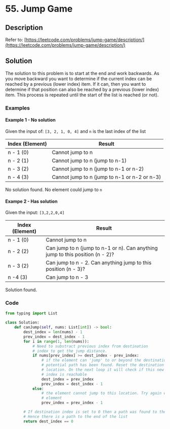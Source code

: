 # 55. Jump Game

## Description

Refer to: [https://leetcode.com/problems/jump-game/description/](https://leetcode.com/problems/jump-game/description/)



## Solution

The solution to this problem is to start at the end and work backwards. As you move backward you want to determine if the current index can be reached by a previous (lower index) item. If it can, then you want to determine if that position can also be reached by a previous (lower index) item. This process is repeated until the start of the list is reached (or not).&#x20;

### Examples

#### Example 1 - No solution

Given the input of: `[3, 2, 1, 0, 4]` and `n` is the last index of the list

| Index (Element) | Result                                       |
| --------------- | -------------------------------------------- |
| n - 1 (0)       | Cannot jump to n                             |
| n - 2 (1)       | Cannot jump to n (jump to n-1)               |
| n - 3 (2)       | Cannot jump to n (jump to n-1 or n-2)        |
| n - 4 (3)       | Cannot jump to n (jump to n-1 or n-2 or n-3) |

No solution found. No element could jump to `n`

#### Exampe 2 - Has solution

Given the input: `[3,2,2,0,4]`&#x20;

| Index (Element) | Result                                                                        |
| --------------- | ----------------------------------------------------------------------------- |
| n - 1 (0)       | Cannot jump to n                                                              |
| n - 2 (2)       | Can jump to n (jump to n-1 or n). Can anything jump to this position (n - 2)? |
| n - 3 (2)       | Can jump to n - 2. Can anything jump to this position (n - 3)?                |
| n -4 (3)        | Can jump to n  - 3                                                            |

Solution found.&#x20;



### Code

```python
from typing import List

class Solution:
    def canJump(self, nums: List[int]) -> bool:
        dest_index = len(nums) - 1
        prev_index = dest_index - 1
        for i in range(1, len(nums)):
            # Need to substract previous index from destination 
            # index to get the jump distance. 
            if nums[prev_index] >= dest_index - prev_index:
                # if the element can 'jump' to or beyond the destination index then a 
                # potential path has been found. Reset the destination index to this 
                # location. On the next loop it will check if this new destination
                # index is reachable
                dest_index = prev_index
                prev_index = dest_index - 1
            else:
                # the element cannot jump to this location. Try again with a previous
                # element
                prev_index = prev_index - 1

        # If destination index is set to 0 then a path was found to the start of the list. 
        # Hence there is a path to the end of the list    
        return dest_index == 0
```



